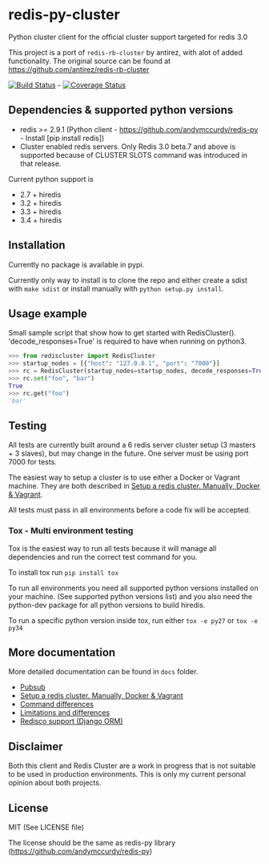 # redis-py-cluster

Python cluster client for the official cluster support targeted for redis 3.0

This project is a port of `redis-rb-cluster` by antirez, with alot of added functionality. The original source can be found at https://github.com/antirez/redis-rb-cluster

[![Build Status](https://travis-ci.org/Grokzen/redis-py-cluster.svg?branch=master)](https://travis-ci.org/Grokzen/redis-py-cluster) - [![Coverage Status](https://coveralls.io/repos/Grokzen/redis-py-cluster/badge.png)](https://coveralls.io/r/Grokzen/redis-py-cluster)



## Dependencies & supported python versions

- redis >= 2.9.1 (Python client - https://github.com/andymccurdy/redis-py - Install [pip install redis])
- Cluster enabled redis servers. Only Redis 3.0 beta.7 and above is supported because of CLUSTER SLOTS command was introduced in that release.

Current python support is

- 2.7 + hiredis
- 3.2 + hiredis
- 3.3 + hiredis
- 3.4 + hiredis



## Installation

Currently no package is available in pypi.

Currently only way to install is to clone the repo and either create a sdist with `make sdist` or install manually with `python setup.py install`.



## Usage example

Small sample script that show how to get started with RedisCluster(). 'decode_responses=True' is required to have when running on python3.

```python
>>> from rediscluster import RedisCluster
>>> startup_nodes = [{"host": "127.0.0.1", "port": "7000"}]
>>> rc = RedisCluster(startup_nodes=startup_nodes, decode_responses=True)
>>> rc.set("foo", "bar")
True
>>> rc.get("foo")
'bar'
```



## Testing

All tests are currently built around a 6 redis server cluster setup (3 masters + 3 slaves), but may change in the future. One server must be using port 7000 for tests.

The easiest way to setup a cluster is to use either a Docker or Vagrant machine. They are both described in [Setup a redis cluster. Manually, Docker & Vagrant](docs/Cluster_Setup.md).

All tests must pass in all environments before a code fix will be accepted.



### Tox - Multi environment testing

Tox is the easiest way to run all tests because it will manage all dependencies and run the correct test command for you.

To install tox run `pip install tox`

To run all environments you need all supported python versions installed on your machine. (See supported python versions list) and you also need the python-dev package for all python versions to build hiredis.

To run a specific python version inside tox, run either `tox -e py27` or `tox -e py34`



## More documentation

More detailed documentation can be found in `docs` folder.

- [Pubsub](docs/Pubsub.md)
- [Setup a redis cluster. Manually, Docker & Vagrant](docs/Cluster_Setup.md)
- [Command differences](docs/Commands.md)
- [Limitations and differences](docs/Limits_and_differences.md)
- [Redisco support (Django ORM)](docs/Redisco.md)



## Disclaimer

Both this client and Redis Cluster are a work in progress that is not suitable to be used in production environments. This is only my current personal opinion about both projects.



## License

MIT (See LICENSE file)

The license should be the same as redis-py library (https://github.com/andymccurdy/redis-py)
